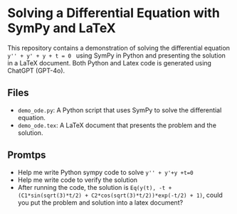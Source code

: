# Solving a Differential Equation with SymPy and LaTeX

This repository contains a demonstration of solving the differential equation `y'' + y' + y + t = 0 ` using SymPy in Python and presenting the solution in a LaTeX document. Both Python and Latex code is generated using ChatGPT (GPT-4o).

## Files

- `demo_ode.py`: A Python script that uses SymPy to solve the differential equation.
- `demo_ode.tex`: A LaTeX document that presents the problem and the solution.

## Promtps
* Help me write Python sympy code to solve `y'' + y'+y +t=0`
* Help me write code to verify the solution
* After running the code, the solution is `Eq(y(t), -t + (C1*sin(sqrt(3)*t/2) + C2*cos(sqrt(3)*t/2))*exp(-t/2) + 1)`, could you put the problem and solution into a latex document?
